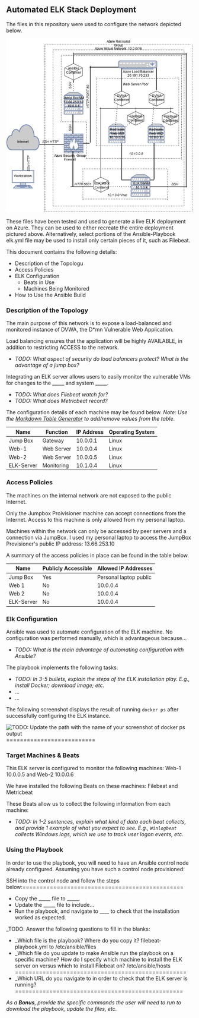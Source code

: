## Automated ELK Stack Deployment

The files in this repository were used to configure the network depicted below.

![Network Diagram](https://raw.githubusercontent.com/JCortez3132/Condescending-Mendeleev/main/Diagrams/Untitled%20Diagram.jpg)

These files have been tested and used to generate a live ELK deployment on Azure. They can be used to either recreate the entire deployment pictured above. Alternatively, select portions of the Ansible-Playbook elk.yml file may be used to install only certain pieces of it, such as Filebeat.

This document contains the following details:
- Description of the Topologu
- Access Policies
- ELK Configuration
  - Beats in Use
  - Machines Being Monitored
- How to Use the Ansible Build


### Description of the Topology

The main purpose of this network is to expose a load-balanced and monitored instance of DVWA, the D*mn Vulnerable Web Application.

Load balancing ensures that the application will be highly AVAILABLE, in addition to restricting ACCESS to the network.
- _TODO: What aspect of security do load balancers protect? What is the advantage of a jump box?_

Integrating an ELK server allows users to easily monitor the vulnerable VMs for changes to the _____ and system _____.
- _TODO: What does Filebeat watch for?_
- _TODO: What does Metricbeat record?_

The configuration details of each machine may be found below.
_Note: Use the [Markdown Table Generator](http://www.tablesgenerator.com/markdown_tables) to add/remove values from the table_.

| Name      | Function   | IP Address | Operating System |
|---------- |------------|------------|------------------|
| Jump Box  | Gateway    | 10.0.0.1   | Linux            |
| Web-1     | Web Server | 10.0.0.4   | Linux            |
| Web-2     | Web Server | 10.0.0.5   | Linux            |
| ELK-Server| Monitoring | 10.1.0.4   | Linux            |

### Access Policies

The machines on the internal network are not exposed to the public Internet. 

Only the Jumpbox Proivisioner machine can accept connections from the Internet. Access to this machine is only allowed from my personal laptop.

Machines within the network can only be accessed by peer servers and a connection via JumpBox. I used my personal laptop to access the JumpBox Provisioner's public IP address: 13.66.253.10

A summary of the access policies in place can be found in the table below.

| Name      | Publicly Accessible | Allowed IP Addresses   |
|---------- |---------------------|----------------------  |
| Jump Box  | Yes                 | Personal laptop public |
| Web 1     | No                  | 10.0.0.4               |
| Web 2     | No                  | 10.0.0.4               |
| ELK-Server| No                  | 10.0.0.4
### Elk Configuration

Ansible was used to automate configuration of the ELK machine. No configuration was performed manually, which is advantageous because...
- _TODO: What is the main advantage of automating configuration with Ansible?_

The playbook implements the following tasks:
- _TODO: In 3-5 bullets, explain the steps of the ELK installation play. E.g., install Docker; download image; etc._
- ...
- ...

The following screenshot displays the result of running `docker ps` after successfully configuring the ELK instance.

![TODO: Update the path with the name of your screenshot of docker ps output](Images/docker_ps_output.png)==========================

### Target Machines & Beats
This ELK server is configured to monitor the following machines:
Web-1 10.0.0.5 and Web-2 10.0.0.6

We have installed the following Beats on these machines:
Filebeat and Metricbeat

These Beats allow us to collect the following information from each machine:
- _TODO: In 1-2 sentences, explain what kind of data each beat collects, and provide 1 example of what you expect to see. E.g., `Winlogbeat` collects Windows logs, which we use to track user logon events, etc._

### Using the Playbook
In order to use the playbook, you will need to have an Ansible control node already configured. Assuming you have such a control node provisioned: 

SSH into the control node and follow the steps below:===============================================
- Copy the _____ file to _____.
- Update the _____ file to include...
- Run the playbook, and navigate to ____ to check that the installation worked as expected.

_TODO: Answer the following questions to fill in the blanks:
- _Which file is the playbook? Where do you copy it? filebeat-playbook.yml to /etc/ansible/files
- _Which file do you update to make Ansible run the playbook on a specific machine? How do I specify which machine to install the ELK server on versus which to install Filebeat on? /etc/ansible/hosts ==================================================
- _Which URL do you navigate to in order to check that the ELK server is running?=================================================

_As a **Bonus**, provide the specific commands the user will need to run to download the playbook, update the files, etc._
